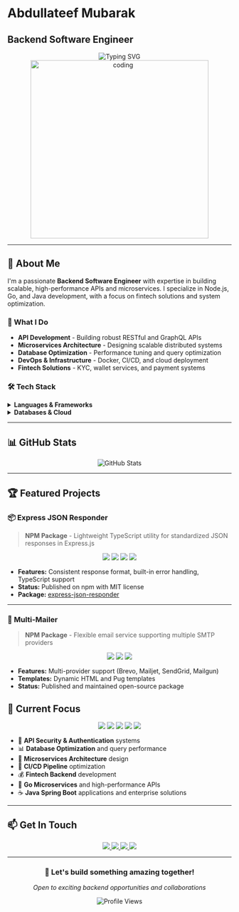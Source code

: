# Abdullateef Mubarak
## Backend Software Engineer

<div align="center">
  <img src="https://readme-typing-svg.herokuapp.com?font=Fira+Code&weight=500&size=28&pause=1000&color=3B82F6&center=true&vCenter=true&width=435&lines=Backend+Developer;API+Architect;System+Optimizer;Fintech+Enthusiast" alt="Typing SVG" />
</div>

<div align="center">
  <img src="https://user-images.githubusercontent.com/74038190/229223263-cf2e4b07-2615-4f87-9c38-e37600f8381a.gif" alt="coding" width="400"/>
</div>

---

## 🚀 About Me

I'm a passionate **Backend Software Engineer** with expertise in building scalable, high-performance APIs and microservices. I specialize in Node.js, Go, and Java development, with a focus on fintech solutions and system optimization.

### 🎯 What I Do
- **API Development** - Building robust RESTful and GraphQL APIs
- **Microservices Architecture** - Designing scalable distributed systems
- **Database Optimization** - Performance tuning and query optimization
- **DevOps & Infrastructure** - Docker, CI/CD, and cloud deployment
- **Fintech Solutions** - KYC, wallet services, and payment systems

### 🛠️ Tech Stack

<details>
<summary><b>Languages & Frameworks</b></summary>
<br>

![Node.js](https://img.shields.io/badge/Node.js-339933?style=for-the-badge&logo=nodedotjs&logoColor=white)
![TypeScript](https://img.shields.io/badge/TypeScript-007ACC?style=for-the-badge&logo=typescript&logoColor=white)
![Go](https://img.shields.io/badge/Go-00ADD8?style=for-the-badge&logo=go&logoColor=white)
![Java](https://img.shields.io/badge/Java-ED8B00?style=for-the-badge&logo=openjdk&logoColor=white)
![Express.js](https://img.shields.io/badge/Express.js-000000?style=for-the-badge&logo=express&logoColor=white)
![NestJS](https://img.shields.io/badge/NestJS-E0234E?style=for-the-badge&logo=nestjs&logoColor=white)

</details>

<details>
<summary><b>Databases & Cloud</b></summary>
<br>

![PostgreSQL](https://img.shields.io/badge/PostgreSQL-316192?style=for-the-badge&logo=postgresql&logoColor=white)
![MongoDB](https://img.shields.io/badge/MongoDB-4EA94B?style=for-the-badge&logo=mongodb&logoColor=white)
![MySQL](https://img.shields.io/badge/MySQL-00000F?style=for-the-badge&logo=mysql&logoColor=white)
![AWS](https://img.shields.io/badge/AWS-FF9900?style=for-the-badge&logo=amazonaws&logoColor=white)
![Docker](https://img.shields.io/badge/Docker-2CA5E0?style=for-the-badge&logo=docker&logoColor=white)
![Nginx](https://img.shields.io/badge/Nginx-009639?style=for-the-badge&logo=nginx&logoColor=white)

</details>

---

## 📊 GitHub Stats

<div align="center">
  <img src="https://github-readme-stats.vercel.app/api?username=techlateef&show_icons=true&theme=radical" alt="GitHub Stats" />
<!--   <img src="https://github-readme-streak-stats.herokuapp.com/?user=techlateef&theme=radical" alt="GitHub Streak" /> -->
</div>

<!-- <div align="center"> -->
<!--   <img src="https://github-readme-stats.vercel.app/api/top-langs/?username=techlateef&layout=compact&theme=radical&hide=jupyter%20notebook,html,css&langs_count=6" alt="Top Languages" /> -->
<!-- </div> -->

---

## 🏆 Featured Projects

### 📦 Express JSON Responder
> **NPM Package** - Lightweight TypeScript utility for standardized JSON responses in Express.js

<div align="center">
  <img src="https://img.shields.io/badge/Node.js-339933?style=for-the-badge&logo=nodedotjs&logoColor=white" />
  <img src="https://img.shields.io/badge/TypeScript-007ACC?style=for-the-badge&logo=typescript&logoColor=white" />
  <img src="https://img.shields.io/badge/Express.js-000000?style=for-the-badge&logo=express&logoColor=white" />
  <img src="https://img.shields.io/badge/NPM-CB3837?style=for-the-badge&logo=npm&logoColor=white" />
</div>

- **Features:** Consistent response format, built-in error handling, TypeScript support
- **Status:** Published on npm with MIT license
- **Package:** [express-json-responder](https://www.npmjs.com/package/express-json-responder)

---

### 💼 Multi-Mailer
> **NPM Package** - Flexible email service supporting multiple SMTP providers

<div align="center">
  <img src="https://img.shields.io/badge/Node.js-339933?style=for-the-badge&logo=nodedotjs&logoColor=white" />
  <img src="https://img.shields.io/badge/TypeScript-007ACC?style=for-the-badge&logo=typescript&logoColor=white" />
  <img src="https://img.shields.io/badge/NPM-CB3837?style=for-the-badge&logo=npm&logoColor=white" />
</div>

- **Features:** Multi-provider support (Brevo, Mailjet, SendGrid, Mailgun)
- **Templates:** Dynamic HTML and Pug templates
- **Status:** Published and maintained open-source package

## 🎯 Current Focus

<div align="center">
  <img src="https://img.shields.io/badge/API_Security-🔐-blue" />
  <img src="https://img.shields.io/badge/Database_Optimization-📊-green" />
  <img src="https://img.shields.io/badge/Microservices-🚀-orange" />
  <img src="https://img.shields.io/badge/Go_Development-🐹-cyan" />
  <img src="https://img.shields.io/badge/Java_Spring-☕-red" />
</div>

- 🔐 **API Security & Authentication** systems
- 📊 **Database Optimization** and query performance
- 🚀 **Microservices Architecture** design
- 🔄 **CI/CD Pipeline** optimization
- 💰 **Fintech Backend** development
- 🐹 **Go Microservices** and high-performance APIs
- ☕ **Java Spring Boot** applications and enterprise solutions

---

## 📫 Get In Touch

<div align="center">
  <a href="https://www.linkedin.com/in/mubarak-abdullateef-b8669b244/">
    <img src="https://img.shields.io/badge/LinkedIn-0077B5?style=for-the-badge&logo=linkedin&logoColor=white" />
  </a>
  <a href="mailto:techlateef@gmail.com">
    <img src="https://img.shields.io/badge/Gmail-D14836?style=for-the-badge&logo=gmail&logoColor=white" />
  </a>
  <a href="https://twitter.com/tech_lateef">
    <img src="https://img.shields.io/badge/Twitter-1DA1F2?style=for-the-badge&logo=twitter&logoColor=white" />
  </a>
  <a href="https://github.com/techlateef">
    <img src="https://img.shields.io/badge/GitHub-100000?style=for-the-badge&logo=github&logoColor=white" />
  </a>
</div>

---

<div align="center">
  <h3>🚀 Let's build something amazing together!</h3>
  <p><em>Open to exciting backend opportunities and collaborations</em></p>
  
  <img src="https://komarev.com/ghpvc/?username=techlateef&style=flat-square&color=blue" alt="Profile Views" />
</div>
